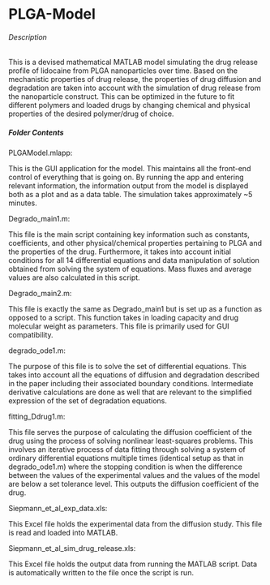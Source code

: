 # PLGA-Model

###### Description ######

This is a devised mathematical MATLAB model simulating the drug release profile of lidocaine from PLGA nanoparticles over time.
Based on the mechanistic properties of drug release, the properties of drug diffusion and degradation are taken into account
with the simulation of drug release from the nanoparticle construct. This can be optimized in the future to fit different 
polymers and loaded drugs by changing chemical and physical properties of the desired polymer/drug of choice.


##### Folder Contents ###### 

PLGAModel.mlapp:

This is the GUI application for the model. This maintains all the front-end control of everything that is going on. By
running the app and entering relevant information, the information output from the model is displayed both as a plot 
and as a data table. The simulation takes approximately ~5 minutes.


Degrado_main1.m:

This file is the main script containing key information such as constants, coefficients, and other physical/chemical 
properties pertaining to PLGA and the properties of the drug. Furthermore, it takes into account initial conditions
for all 14 differential equations and data manipulation of solution obtained from solving the system of equations.
Mass fluxes and average values are also calculated in this script.


Degrado_main2.m:

This file is exactly the same as Degrado_main1 but is set up as a function as opposed to a script. This function
takes in loading capacity and drug molecular weight as parameters. This file is primarily used for GUI compatibility.


degrado_ode1.m:

The purpose of this file is to solve the set of differential equations. This takes into account all the equations of
diffusion and degradation described in the paper including their associated boundary conditions. Intermediate derivative
calculations are done as well that are relevant to the simplified expression of the set of degradation equations.


fitting_Ddrug1.m:

This file serves the purpose of calculating the diffusion coefficient of the drug using the process of solving 
nonlinear least-squares problems. This involves an iterative process of data fitting through solving a system 
of ordinary differential equations multiple times (identical setup as that in degrado_ode1.m) where the stopping
condition is when the difference between the values of the experimental values and the values of the model are 
below a set tolerance level. This outputs the diffusion coefficient of the drug.


Siepmann_et_al_exp_data.xls:

This Excel file holds the experimental data from the diffusion study. This file is read and loaded into MATLAB.


Siepmann_et_al_sim_drug_release.xls:

This Excel file holds the output data from running the MATLAB script. Data is automatically written to the file
once the script is run.
